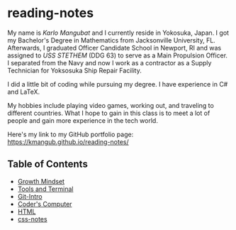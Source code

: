 # reading-notes




My name is *Karlo Mangubat* and I currently reside in Yokosuka, Japan. I got my Bachelor's Degree in Mathematics from Jacksonville University, FL. Afterwards, I graduated Officer Candidate School in Newport, RI and was assigned to *USS STETHEM* (DDG 63) to serve as a Main Propulsion Officer. I separated from the Navy and now I work as a contractor as a Supply Technician for Yoksosuka Ship Repair Facility.

I did a little bit of coding while pursuing my degree. I have experience in C# and LaTeX.

My hobbies include playing video games, working out, and traveling to different countries. What I hope to gain in this class is to meet a lot of people and gain more experience in the tech world. 

Here's my link to my GitHub portfolio page: https://kmangub.github.io/reading-notes/

## Table of Contents

+ [Growth Mindset](growth-mindset.md)
+ [Tools and Terminal](tools-terminal.md)
+ [Git-Intro](Git-Intro.md)
+ [Coder's Computer](coders-computer.md)
+ [HTML](html.md)
+ [css-notes](css-notes.md)